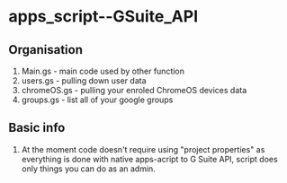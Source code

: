 # apps_script--GSuite_API

## Organisation
1. Main.gs - main code used by other function
2. users.gs - pulling down user data
3. chromeOS.gs - pulling your enroled ChromeOS devices data
4. groups.gs - list all of your google groups

## Basic info
1. At the moment code doesn't require using "project properties" as everything is done with native apps-acript to G Suite API, script does only things you can do as an admin.
